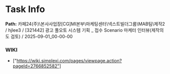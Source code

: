 # Task Info

**Path:** 카페24(주)\본사사업장\[CG]MI본부\마케팅센터\넥스트빌더그룹\MAB팀\제작2 / hjlee3 / [321442] 광고 풀오토 시스템 기획 _ 접수 Scenario 마케터 인터뷰(제작의도 검토) / 2025-09-01_00-00-00

### WIKI
- ["https://wiki.simplexi.com/pages/viewpage.action?pageId=2766852582"]

